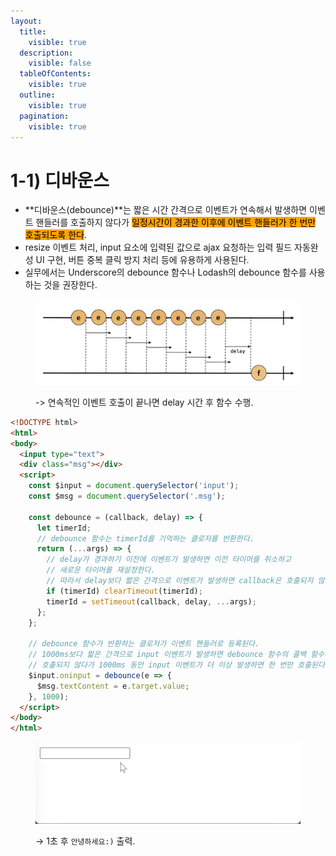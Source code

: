 ```yaml
---
layout:
  title:
    visible: true
  description:
    visible: false
  tableOfContents:
    visible: true
  outline:
    visible: true
  pagination:
    visible: true
---
```


# 1-1) 디바운스

* **디바운스(debounce)**는 짧은 시간 간격으로 이벤트가 연속해서 발생하면 이벤트 핸들러를 호출하지 않다가 <mark style="background-color:orange;">일정시간이 경과한 이후에 이벤트 핸들러가 한 번만 호출되도록 한다</mark>.
* resize 이벤트 처리, input 요소에 입력된 값으로 ajax 요청하는 입력 필드 자동완성 UI 구현, 버튼 중복 클릭 방지 처리 등에 유용하게 사용된다.
* 실무에서는 Underscore의 debounce 함수나 Lodash의 debounce 함수를 사용하는 것을 권장한다.

<figure><img src="../../../.gitbook/assets/2024-01-31 16 56 58 (1).png" alt=""><figcaption><p>-> 연속적인 이벤트 호출이 끝나면 delay 시간 후 함수 수행.</p></figcaption></figure>

```html
<!DOCTYPE html>
<html>
<body>
  <input type="text">
  <div class="msg"></div>
  <script>
    const $input = document.querySelector('input');
    const $msg = document.querySelector('.msg');

    const debounce = (callback, delay) => {
      let timerId;
      // debounce 함수는 timerId를 기억하는 클로저를 반환한다.
      return (...args) => {
        // delay가 경과하기 이전에 이벤트가 발생하면 이전 타이머를 취소하고
        // 새로운 타이머를 재설정한다.
        // 따라서 delay보다 짧은 간격으로 이벤트가 발생하면 callback은 호출되지 않는다.
        if (timerId) clearTimeout(timerId);
        timerId = setTimeout(callback, delay, ...args);
      };
    };

    // debounce 함수가 반환하는 클로저가 이벤트 핸들러로 등록된다.
    // 1000ms보다 짧은 간격으로 input 이벤트가 발생하면 debounce 함수의 콜백 함수는
    // 호출되지 않다가 1000ms 동안 input 이벤트가 더 이상 발생하면 한 번만 호출된다.
    $input.oninput = debounce(e => {
      $msg.textContent = e.target.value;
    }, 1000);
  </script>
</body>
</html>
```

<div align="left">

<figure><img src="../../../.gitbook/assets/chrome_ABsjwKLz9x.gif" alt="" width="563"><figcaption><p>→ 1초 후 <code>안녕하세요:)</code> 출력.</p></figcaption></figure>

</div>


